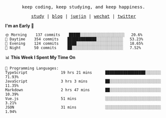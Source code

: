 <p align="center">
  <samp>
    <span>keep coding, keep studying, and keep happiness.</span>
  </samp>
</p>

<p align="center">
  <samp>
    <a href="https://github.com/ouduidui/fe-study">study</a> |
    <a href="https://ouduidui.cn">blog</a>  |
    <a href="https://juejin.cn/user/4309700183594366">juejin</a> |
    <a href="https://user-images.githubusercontent.com/54696834/159862985-5fbb577a-ba1b-4941-9f99-98cee13b7a60.jpeg">wechat</a> |
    <a href="https://twitter.com/ouduidui">twitter</a>
  </samp>
</p>

<!--START_SECTION:waka-->
**I'm an Early 🐤** 

```text
🌞 Morning    137 commits    █████░░░░░░░░░░░░░░░░░░░░   20.6% 
🌆 Daytime    354 commits    █████████████░░░░░░░░░░░░   53.23% 
🌃 Evening    124 commits    ████░░░░░░░░░░░░░░░░░░░░░   18.65% 
🌙 Night      50 commits     ██░░░░░░░░░░░░░░░░░░░░░░░   7.52%

```


📊 **This Week I Spent My Time On** 

```text
💬 Programming Languages: 
TypeScript               19 hrs 21 mins      ██████████████████░░░░░░░   71.93% 
JavaScript               3 hrs 3 mins        ██░░░░░░░░░░░░░░░░░░░░░░░   11.35% 
Markdown                 2 hrs 47 mins       ██░░░░░░░░░░░░░░░░░░░░░░░   10.39% 
Vue.js                   51 mins             ░░░░░░░░░░░░░░░░░░░░░░░░░   3.21% 
JSON                     31 mins             ░░░░░░░░░░░░░░░░░░░░░░░░░   1.94%

```


<!--END_SECTION:waka-->
